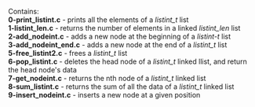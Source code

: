 Contains:<br />**0-print_listint.c** - prints all the elements of a *listint_t* list
<br />**1-listint_len.c** - returns the number of elements in a linked *listint_len* list
<br />**2-add_nodeint.c** - adds a new node at the beginning of a *listint-t* list
<br />**3-add_nodeint_end.c** - adds a new node at the end of a *listint_t* list
<br />**5-free_listint2.c** - frees a *listint_t* list
<br />**6-pop_listint.c** - deletes the head node of a *listint_t* linked llist, and return the head node's data
<br />**7-get_nodeint.c** - returns the nth node of a *listint_t* linked list
<br />**8-sum_listint.c** - returns the sum of all the data of a *listint_t* linked list
<br />**9-insert_nodeint.c** - inserts a new node at a given position

